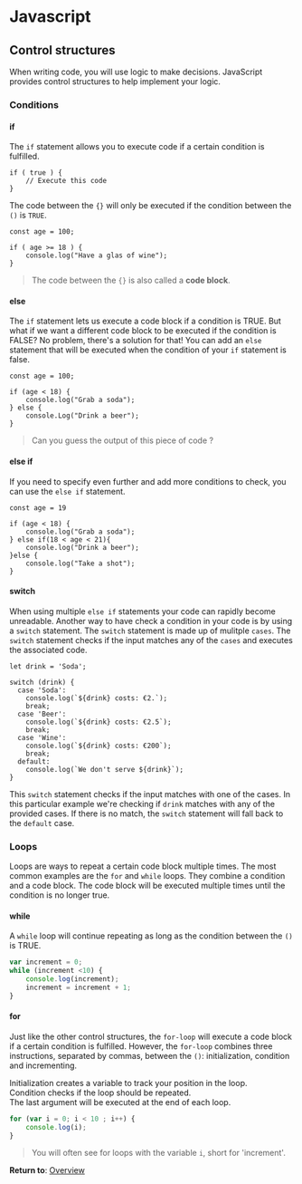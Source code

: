 # Javascript

## Control structures

When writing code, you will use logic to make decisions. JavaScript provides control structures to help implement your logic.

### Conditions

#### if

The `if` statement allows you to execute code if a certain condition is fulfilled. 

```
if ( true ) {
    // Execute this code
}
```

The code between the `{}` will only be executed if the condition between the `()` is `TRUE`.

```
const age = 100;

if ( age >= 18 ) {
	console.log("Have a glas of wine");
}
```

>The code between the `{}` is also called a **code block**.

#### else

The `if` statement lets us execute a code block if a condition is TRUE. But what if we want a different code block to be executed if the condition is FALSE? No problem, there's a solution for that! You can add an `else` statement that will be executed when the condition of your `if` statement is false.

```
const age = 100;

if (age < 18) {
	console.log("Grab a soda");
} else {
	console.Log("Drink a beer");
}
```

> Can you guess the output of this piece of code ?

#### else if

If you need to specify even further and add more conditions to check, you can use the `else if` statement.

```
const age = 19

if (age < 18) {
	console.log("Grab a soda");
} else if(18 < age < 21){
    console.log("Drink a beer");
}else {
	console.log("Take a shot");
}
```

#### switch

When using multiple `else if` statements your code can rapidly become unreadable. Another way to have check a condition in your code is by using a `switch` statement.
The `switch` statement is made up of mulitple `cases`. The `switch` statement checks
if the input matches any of the `cases` and executes the associated code.

```
let drink = 'Soda';

switch (drink) {
  case 'Soda':
    console.log(`${drink} costs: €2.`);
    break;
  case 'Beer':
    console.log(`${drink} costs: €2.5`);
    break;
  case 'Wine':
    console.log(`${drink} costs: €200`);
    break;
  default:
    console.log(`We don't serve ${drink}`);
}
```

This `switch` statement checks if the input matches with one of the cases. In this particular example we're checking if `drink` matches with any of the provided cases. If there is no match, the `switch` statement will fall back to the `default` case.

### Loops

Loops are ways to repeat a certain code block multiple times. The most common examples are the `for` and `while` loops. They combine a condition and a code block. The code block will be executed multiple times until the condition is no longer true.

#### while

A `while` loop will continue repeating as long as the condition between the `()` is TRUE. 

```javascript
var increment = 0;
while (increment <10) {
    console.log(increment);
    increment = increment + 1;
}
```

#### for

Just like the other control structures, the `for-loop` will execute a code block if a certain condition is fulfilled. However, the `for-loop` combines three instructions, separated by commas, between the `()`: initialization, condition and incrementing.

Initialization creates a variable to track your position in the loop.   
Condition checks if the loop should be repeated.  
The last argument will be executed at the end of each loop.  

```javascript
for (var i = 0; i < 10 ; i++) {
    console.log(i);
}
```

> You will often see for loops with the variable `i`, short for 'increment'.

**Return to**:  [Overview](../)  








